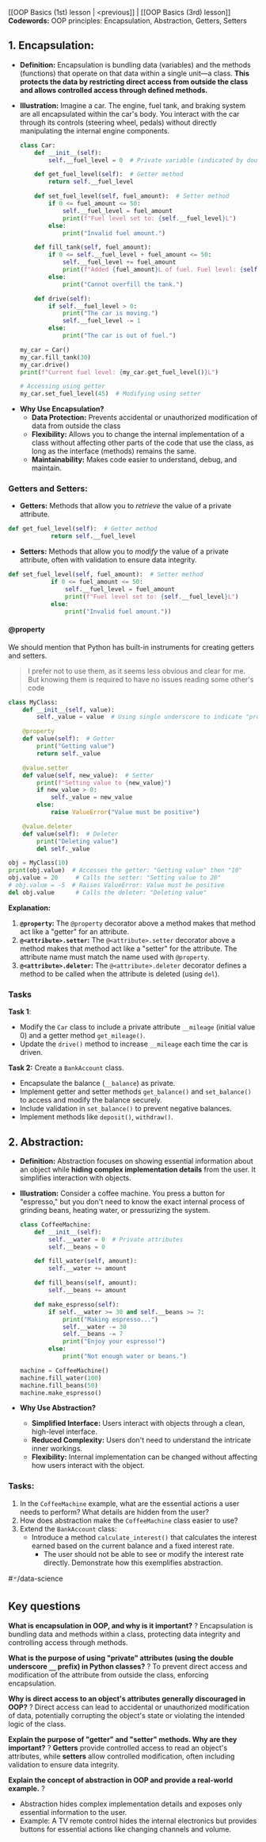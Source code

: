 [[OOP Basics (1st) lesson | <previous]]  |  [[OOP Basics (3rd) lesson]]
**Codewords:** OOP principles: Encapsulation, Abstraction, Getters, Setters

## 1. Encapsulation:
*   **Definition:** Encapsulation is bundling data (variables) and the methods (functions) that operate on that data within a single unit—a class. **This protects the data by restricting direct access from outside the class and allows controlled access through defined methods.**
*   **Illustration:** Imagine a car. The engine, fuel tank, and braking system are all encapsulated within the car's body. You interact with the car through its controls (steering wheel, pedals) without directly manipulating the internal engine components.

    ```python
    class Car:
        def __init__(self):
            self.__fuel_level = 0  # Private variable (indicated by double underscore)

        def get_fuel_level(self):  # Getter method
            return self.__fuel_level

        def set_fuel_level(self, fuel_amount):  # Setter method
            if 0 <= fuel_amount <= 50:
                self.__fuel_level = fuel_amount
                print(f"Fuel level set to: {self.__fuel_level}L")
            else:
                print("Invalid fuel amount.")

        def fill_tank(self, fuel_amount):
            if 0 <= self.__fuel_level + fuel_amount <= 50:
                self.__fuel_level += fuel_amount
                print(f"Added {fuel_amount}L of fuel. Fuel level: {self.__fuel_level}L")
            else:
                print("Cannot overfill the tank.")

        def drive(self):
            if self.__fuel_level > 0:
                print("The car is moving.")
                self.__fuel_level -= 1
            else:
                print("The car is out of fuel.")

    my_car = Car()
    my_car.fill_tank(30)
    my_car.drive()
    print(f"Current fuel level: {my_car.get_fuel_level()}L")  
    
    # Accessing using getter
    my_car.set_fuel_level(45)  # Modifying using setter
    ```

- **Why Use Encapsulation?**
	-   **Data Protection:** Prevents accidental or unauthorized modification of data from outside the class
	-   **Flexibility:** Allows you to change the internal implementation of a class without affecting other parts of the code that use the class, as long as the interface (methods) remains the same.
	-   **Maintainability:**  Makes code easier to understand, debug, and maintain.

### Getters and Setters:
  - **Getters:** Methods that allow you to *retrieve* the value of a private attribute.
```python
def get_fuel_level(self):  # Getter method
            return self.__fuel_level
```
  - **Setters:** Methods that allow you to *modify* the value of a private attribute, often with validation to ensure data integrity.
```python
def set_fuel_level(self, fuel_amount):  # Setter method
            if 0 <= fuel_amount <= 50:
                self.__fuel_level = fuel_amount
                print(f"Fuel level set to: {self.__fuel_level}L")
            else:
                print("Invalid fuel amount."))
```

#### @property 
We should mention that Python has built-in instruments for creating getters and setters.

> I prefer not to use them, as it seems less obvious and clear for me. But knowing them is required to have no issues reading some other's code

```python
class MyClass:
    def __init__(self, value):
        self._value = value  # Using single underscore to indicate "protected"

    @property
    def value(self):  # Getter
        print("Getting value")
        return self._value

    @value.setter
    def value(self, new_value):  # Setter
        print(f"Setting value to {new_value}")
        if new_value > 0:
            self._value = new_value
        else:
            raise ValueError("Value must be positive")

    @value.deleter
    def value(self):  # Deleter
        print("Deleting value")
        del self._value

obj = MyClass(10)
print(obj.value)  # Accesses the getter: "Getting value" then "10"
obj.value = 20     # Calls the setter: "Setting value to 20"
# obj.value = -5  # Raises ValueError: Value must be positive
del obj.value      # Calls the deleter: "Deleting value"
```
**Explanation:**
1. **`@property`:**  The `@property` decorator above a method makes that method act like a "getter" for an attribute.
2. **`@<attribute>.setter`:** The `@<attribute>.setter` decorator above a method makes that method act like a "setter" for the attribute. The attribute name must match the name used with `@property`.
3. **`@<attribute>.deleter`:** The `@<attribute>.deleter` decorator defines a method to be called when the attribute is deleted (using `del`).





### Tasks

**Task 1**:
- Modify the `Car` class to include a private attribute `__mileage` (initial value 0) and a getter method `get_mileage()`. 
- Update the `drive()` method to increase `__mileage` each time the car is driven.

**Task 2:**
Create a `BankAccount` class. 
- Encapsulate the balance (`__balance`) as private. 
- Implement getter and setter methods `get_balance()` and `set_balance()` to access and modify the balance securely.
- Include validation in `set_balance()` to prevent negative balances. 
- Implement methods like `deposit()`, `withdraw()`.

## 2. Abstraction:
*   **Definition:** Abstraction focuses on showing essential information about an object while **hiding complex implementation details** from the user. It simplifies interaction with objects.
*   **Illustration:** Consider a coffee machine. You press a button for "espresso," but you don't need to know the exact internal process of grinding beans, heating water, or pressurizing the system.

    ```python
    class CoffeeMachine:
        def __init__(self):
            self.__water = 0  # Private attributes
            self.__beans = 0

        def fill_water(self, amount):
            self.__water += amount

        def fill_beans(self, amount):
            self.__beans += amount

        def make_espresso(self):
            if self.__water >= 30 and self.__beans >= 7:
                print("Making espresso...")
                self.__water -= 30
                self.__beans -= 7
                print("Enjoy your espresso!")
            else:
                print("Not enough water or beans.")

    machine = CoffeeMachine()
    machine.fill_water(100)
    machine.fill_beans(50)
    machine.make_espresso()
    ```
*   **Why Use Abstraction?**
    *   **Simplified Interface:** Users interact with objects through a clean, high-level interface.
    *   **Reduced Complexity:** Users don't need to understand the intricate inner workings.
    *   **Flexibility:** Internal implementation can be changed without affecting how users interact with the object.

### Tasks:
1. In the `CoffeeMachine` example, what are the essential actions a user needs to perform? What details are hidden from the user?
2. How does abstraction make the `CoffeeMachine` class easier to use?
3. Extend the `BankAccount` class: 
	- Introduce a method `calculate_interest()` that calculates the interest earned based on the current balance and a fixed interest rate. 
		- The user should not be able to see or modify the interest rate directly. Demonstrate how this exemplifies abstraction.


#🃏/data-science 
## Key questions

**What is encapsulation in OOP, and why is it important?**
?
Encapsulation is bundling data and methods within a class, protecting data integrity and controlling access through methods.
<!--SR:!2024-12-25,4,270-->

**What is the purpose of using "private" attributes (using the double underscore `__` prefix) in Python classes?**
?
To prevent direct access and modification of the attribute from outside the class, enforcing encapsulation.
<!--SR:!2024-12-25,4,270-->

**Why is direct access to an object's attributes generally discouraged in OOP?**
?
Direct access can lead to accidental or unauthorized modification of data, potentially corrupting the object's state or violating the intended logic of the class.
<!--SR:!2024-12-25,4,270-->

**Explain the purpose of "getter" and "setter" methods. Why are they important?**
?
**Getters** provide controlled access to read an object's attributes, while **setters** allow controlled modification, often including validation to ensure data integrity.
<!--SR:!2024-12-25,4,270-->

**Explain the concept of abstraction in OOP and provide a real-world example.**
?
- Abstraction hides complex implementation details and exposes only essential information to the user.
- Example: A TV remote control hides the internal electronics but provides buttons for essential actions like changing channels and volume.
<!--SR:!2024-12-25,4,270-->



